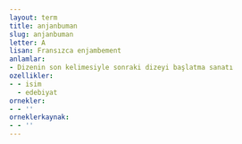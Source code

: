 ```yaml
---
layout: term
title: anjanbuman
slug: anjanbuman
letter: A
lisan: Fransızca enjambement
anlamlar:
- Dizenin son kelimesiyle sonraki dizeyi başlatma sanatı
ozellikler:
- - isim
  - edebiyat
ornekler:
- - ''
orneklerkaynak:
- - ''
---
```

